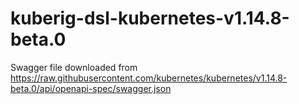 # kuberig-dsl-kubernetes-v1.14.8-beta.0

Swagger file downloaded from https://raw.githubusercontent.com/kubernetes/kubernetes/v1.14.8-beta.0/api/openapi-spec/swagger.json
